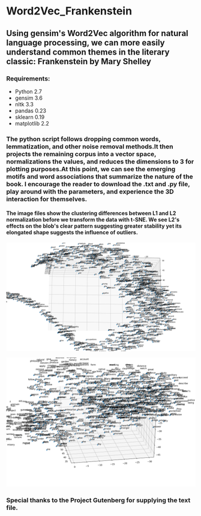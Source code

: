 # Word2Vec_Frankenstein
## Using gensim's Word2Vec algorithm for natural language processing, we can more easily understand common themes in the literary classic: Frankenstein by Mary Shelley
### Requirements:
- Python 2.7
- gensim 3.6
- nltk 3.3
- pandas 0.23
- sklearn 0.19
- matplotlib 2.2
### The python script follows dropping common words, lemmatization, and other noise removal methods.It then projects the remaining corpus into a vector space, normalizations the values, and reduces the dimensions to 3 for plotting purposes.At this point, we can see the emerging motifs and word associations that summarize the nature of the book. I encourage the reader to download the .txt and .py file, play around with the parameters, and experience the 3D interaction for themselves.

#### The image files show the clustering differences between L1 and L2 normalization before we transform the data with t-SNE. We see L2's effects on the blob's clear pattern suggesting greater stability yet its elongated shape suggests the influence of outliers.
![L2 Normalization](L2_normalization.png)

![L1 Normalization](https://github.com/patrick-hyland/Word2Vec_Frankenstein/blob/master/L1_normalization.png)

### Special thanks to the Project Gutenberg for supplying the text file.
